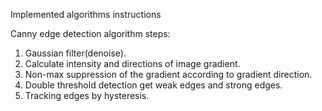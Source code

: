 Implemented algorithms instructions



Canny edge detection algorithm steps:

1. Gaussian filter(denoise).
2. Calculate intensity and directions of image gradient.
3. Non-max suppression of the gradient according to gradient direction.
4. Double threshold detection get weak edges and strong edges.
5. Tracking edges by hysteresis.


